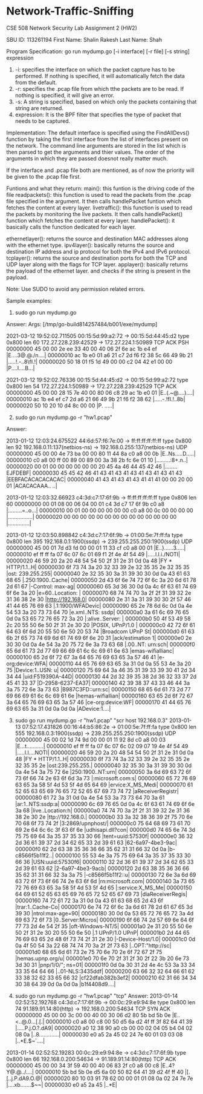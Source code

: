 # Network-Traffic-Sniffing
CSE 508 Network Security Lab Assignment 2 (HW2)

SBU ID: 113261194
First Name: Shalin Rakesh
Last Name: Shah

Program Specification:
go run mydump.go [-i interface] [-r file] [-s string] expression

1. -i: specifies the interface on which the packet capture has to be performed. If nothing is specified, it will automatically fetch the data from the default.
2. -r: specifies the .pcap file from which tthe packets are to be read. If nothing is specified, it will give an error.
3. -s: A string is specified, based on which only the packets containing that string are returned.
4. expression: It is the BPF filter that specifies the type of packet that needs to be captured. 

Implementation:
The default interface is specified using the FindAllDevs() function by taking the first interface from the list of interfaces present on the network.
The command line arguments are stored in the list which is then parsed to get the arguments and thier values.
The order of the arguments in which they are passed doesnot really matter much.

If the interface and .pcap file both are mentioned, as of now the priority will be given to the .pcap file first. 

Funtions and what they return:
main(): this funtion is the driving code of the file
readpackets(): this function is used to read the packets from the .pcap file specified in the argument. It then calls handlePacket funtion which fetches the content at every layer.
livetraffic(): this function is used to read the packets by monitoring the live packets. It then calls handlePacket() function which fetches the content at every layer.
handlePacket(): it basically calls the function dedicated for each layer. 

ethernetlayer(): returns the source and destination MAC addresses along with the ethernet type.
ipv4layer(): basically returns the source and destination IP address and ip protocol for both the IPv4 and IPv6 protocol.
tcplayer(): returns the source and destination ports for both the TCP and UDP layer along with the flags for TCP layer.
applayer(): basically returns the payload of the ethernet layer. and checks if the string is present in the payload. 

Note: Use SUDO to avoid any permission related errors.

Sample examples:

1. sudo go run mydump.go

Answer:
Args: [/tmp/go-build814257484/b001/exe/mydump]


2021-03-12 19:52:02.711505 00:15:5d:99:a2:72 -> 00:15:5d:44:45:d2 type 0x800 len 60
172.27.228.239:42529 -> 172.27.224.1:50989 TCP ACK PSH
00000000  45 00 00 2e ee 33 40 00  40 06 2f 6e ac 1b e4 ef  |E....3@.@./n....|
00000010  ac 1b e0 01 a6 21 c7 2d  f6 f2 38 5c 66 49 9b 21  |.....!.-..8\fI.!|
00000020  50 18 01 f5 1d 49 00 00  c2 04 42 e1 00 00        |P....I....B...|


2021-03-12 19:52:02.76336  00:15:5d:44:45:d2 -> 00:15:5d:99:a2:72 type 0x800 len 54
172.27.224.1:50989 -> 172.27.228.239:42529 TCP ACK
00000000  45 00 00 28 15 7e 40 00  80 06 c8 29 ac 1b e0 01  |E..(.~@....)....|
00000010  ac 1b e4 ef c7 2d a6 21  66 49 9b 21 f6 f2 38 62  |.....-.!fI.!..8b|
00000020  50 10 20 10 d4 8c 00 00                           |P. .....|

2. sudo go run mydump.go -r "hw1.pcap"

Answer:

2013-01-12 12:03:24.675522 44:6d:57:f6:7e:00 -> ff:ff:ff:ff:ff:ff type 0x800 len 92
192.168.0.11:137(netbios-ns) -> 192.168.0.255:137(netbios-ns) UDP
00000000  45 00 00 4e 73 ba 00 00  80 11 44 8a c0 a8 00 0b  |E..Ns.....D.....|
00000010  c0 a8 00 ff 00 89 00 89  00 3a 38 2b fc 6e 01 10  |.........:8+.n..|
00000020  00 01 00 00 00 00 00 00  20 45 4a 46 44 45 42 46  |........ EJFDEBF|
00000030  45 45 42 46 41 43 41 43  41 43 41 43 41 43 41 43  |EEBFACACACACACAC|
00000040  41 43 41 43 41 43 41 41  41 00 00 20 00 01        |ACACACAAA.. ..|

2013-01-12 12:03:32.66923  c4:3d:c7:17:6f:9b -> ff:ff:ff:ff:ff:ff type 0x806 len 60
00000000  00 01 08 00 06 04 00 01  c4 3d c7 17 6f 9b c0 a8  |.........=..o...|
00000010  00 01 00 00 00 00 00 00  c0 a8 00 0c 00 00 00 00  |................|
00000020  00 00 00 00 00 00 00 00  00 00 00 00 00 00        |..............|


2013-01-12 12:03:50.898842 c4:3d:c7:17:6f:9b -> 01:00:5e:7f:ff:fa type 0x800 len 395
192.168.0.1:1900(ssdp) -> 239.255.255.250:1900(ssdp) UDP
00000000  45 00 01 7d d3 fd 00 00  01 11 33 cf c0 a8 00 01  |E..}......3.....|
00000010  ef ff ff fa 07 6c 07 6c  01 69 f1 2f 4e 4f 54 49  |.....l.l.i./NOTI|
00000020  46 59 20 2a 20 48 54 54  50 2f 31 2e 31 0d 0a 48  |FY * HTTP/1.1..H|
00000030  6f 73 74 3a 20 32 33 39  2e 32 35 35 2e 32 35 35  |ost: 239.255.255|
00000040  2e 32 35 30 3a 31 39 30  30 0d 0a 43 61 63 68 65  |.250:1900..Cache|
00000050  2d 43 6f 6e 74 72 6f 6c  3a 20 6d 61 78 2d 61 67  |-Control: max-ag|
00000060  65 3d 36 30 0d 0a 4c 6f  63 61 74 69 6f 6e 3a 20  |e=60..Location: |
00000070  68 74 74 70 3a 2f 2f 31  39 32 2e 31 36 38 2e 30  |http://192.168.0|
00000080  2e 31 3a 31 39 30 30 2f  57 46 41 44 65 76 69 63  |.1:1900/WFADevic|
00000090  65 2e 78 6d 6c 0d 0a 4e  54 53 3a 20 73 73 64 70  |e.xml..NTS: ssdp|
000000a0  3a 61 6c 69 76 65 0d 0a  53 65 72 76 65 72 3a 20  |:alive..Server: |
000000b0  50 4f 53 49 58 2c 20 55  50 6e 50 2f 31 2e 30 20  |POSIX, UPnP/1.0 |
000000c0  42 72 6f 61 64 63 6f 6d  20 55 50 6e 50 20 53 74  |Broadcom UPnP St|
000000d0  61 63 6b 2f 65 73 74 69  6d 61 74 69 6f 6e 20 31  |ack/estimation 1|
000000e0  2e 30 30 0d 0a 4e 54 3a  20 75 72 6e 3a 73 63 68  |.00..NT: urn:sch|
000000f0  65 6d 61 73 2d 77 69 66  69 61 6c 6c 69 61 6e 63  |emas-wifiallianc|
00000100  65 2d 6f 72 67 3a 64 65  76 69 63 65 3a 57 46 41  |e-org:device:WFA|
00000110  44 65 76 69 63 65 3a 31  0d 0a 55 53 4e 3a 20 75  |Device:1..USN: u|
00000120  75 69 64 3a 46 35 31 39  33 39 30 41 2d 34 34 44  |uid:F519390A-44D|
00000130  44 2d 32 39 35 38 2d 36  32 33 37 2d 45 41 33 37  |D-2958-6237-EA37|
00000140  42 39 38 37 43 33 46 44  3a 3a 75 72 6e 3a 73 63  |B987C3FD::urn:sc|
00000150  68 65 6d 61 73 2d 77 69  66 69 61 6c 6c 69 61 6e  |hemas-wifiallian|
00000160  63 65 2d 6f 72 67 3a 64  65 76 69 63 65 3a 57 46  |ce-org:device:WF|
00000170  41 44 65 76 69 63 65 3a  31 0d 0a 0d 0a           |ADevice:1....|

3. sudo go run mydump.go -r "hw1.pcap" "scr host 192.168.0.3"
2013-01-13 07:52:17.431826 00:16:44:b5:86:2e -> 01:00:5e:7f:ff:fa type 0x800 len 555
192.168.0.3:1900(ssdp) -> 239.255.255.250:1900(ssdp) UDP
00000000  45 00 02 1d 74 9d 00 00  01 11 92 8d c0 a8 00 03  |E...t...........|
00000010  ef ff ff fa 07 6c 07 6c  02 09 07 19 4e 4f 54 49  |.....l.l....NOTI|
00000020  46 59 20 2a 20 48 54 54  50 2f 31 2e 31 0d 0a 48  |FY * HTTP/1.1..H|
00000030  6f 73 74 3a 32 33 39 2e  32 35 35 2e 32 35 35 2e  |ost:239.255.255.|
00000040  32 35 30 3a 31 39 30 30  0d 0a 4e 54 3a 75 72 6e  |250:1900..NT:urn|
00000050  3a 6d 69 63 72 6f 73 6f  66 74 2e 63 6f 6d 3a 73  |:microsoft.com:s|
00000060  65 72 76 69 63 65 3a 58  5f 4d 53 5f 4d 65 64 69  |ervice:X_MS_Medi|
00000070  61 52 65 63 65 69 76 65  72 52 65 67 69 73 74 72  |aReceiverRegistr|
00000080  61 72 3a 31 0d 0a 4e 54  53 3a 73 73 64 70 3a 61  |ar:1..NTS:ssdp:a|
00000090  6c 69 76 65 0d 0a 4c 6f  63 61 74 69 6f 6e 3a 68  |live..Location:h|
000000a0  74 74 70 3a 2f 2f 31 39  32 2e 31 36 38 2e 30 2e  |ttp://192.168.0.|
000000b0  33 3a 32 38 36 39 2f 75  70 6e 70 68 6f 73 74 2f  |3:2869/upnphost/|
000000c0  75 64 68 69 73 61 70 69  2e 64 6c 6c 3f 63 6f 6e  |udhisapi.dll?con|
000000d0  74 65 6e 74 3d 75 75 69  64 3a 35 37 35 33 30 66  |tent=uuid:57530f|
000000e0  36 32 2d 36 61 39 37 2d  34 62 65 33 2d 39 61 63  |62-6a97-4be3-9ac|
000000f0  62 2d 63 38 35 36 36 66  35 62 31 31 66 32 0d 0a  |b-c8566f5b11f2..|
00000100  55 53 4e 3a 75 75 69 64  3a 35 37 35 33 30 66 36  |USN:uuid:57530f6|
00000110  32 2d 36 61 39 37 2d 34  62 65 33 2d 39 61 63 62  |2-6a97-4be3-9acb|
00000120  2d 63 38 35 36 36 66 35  62 31 31 66 32 3a 3a 75  |-c8566f5b11f2::u|
00000130  72 6e 3a 6d 69 63 72 6f  73 6f 66 74 2e 63 6f 6d  |rn:microsoft.com|
00000140  3a 73 65 72 76 69 63 65  3a 58 5f 4d 53 5f 4d 65  |:service:X_MS_Me|
00000150  64 69 61 52 65 63 65 69  76 65 72 52 65 67 69 73  |diaReceiverRegis|
00000160  74 72 61 72 3a 31 0d 0a  43 61 63 68 65 2d 43 6f  |trar:1..Cache-Co|
00000170  6e 74 72 6f 6c 3a 6d 61  78 2d 61 67 65 3d 39 30  |ntrol:max-age=90|
00000180  30 0d 0a 53 65 72 76 65  72 3a 4d 69 63 72 6f 73  |0..Server:Micros|
00000190  6f 66 74 2d 57 69 6e 64  6f 77 73 2d 4e 54 2f 35  |oft-Windows-NT/5|
000001a0  2e 31 20 55 50 6e 50 2f  31 2e 30 20 55 50 6e 50  |.1 UPnP/1.0 UPnP|
000001b0  2d 44 65 76 69 63 65 2d  48 6f 73 74 2f 31 2e 30  |-Device-Host/1.0|
000001c0  0d 0a 4f 50 54 3a 22 68  74 74 70 3a 2f 2f 73 63  |..OPT:"http://sc|
000001d0  68 65 6d 61 73 2e 75 70  6e 70 2e 6f 72 67 2f 75  |hemas.upnp.org/u|
000001e0  70 6e 70 2f 31 2f 30 2f  22 3b 20 6e 73 3d 30 31  |pnp/1/0/"; ns=01|
000001f0  0d 0a 30 31 2d 4e 4c 53  3a 33 34 33 35 64 64 66  |..01-NLS:3435ddf|
00000200  63 66 32 32 64 66 61 62  33 38 32 62 33 65 66 32  |cf22dfab382b3ef2|
00000210  62 31 66 34 34 30 38 64  39 0d 0a 0d 0a           |b1f4408d9....|

4. sudo go run mydump.go -r "hw1.pcap" "tcp"
Answer:
2013-01-14 02:52:52.192768 c4:3d:c7:17:6f:9b -> 00:0c:29:e9:94:8e type 0x800 len 74
91.189.91.14:80(http) -> 192.168.0.200:54634 TCP SYN ACK
00000000  45 00 00 3c 00 00 40 00  30 06 d2 80 5b bd 5b 0e  |E..<..@.0...[.[.|
00000010  c0 a8 00 c8 00 50 d5 6a  d2 4f ff 3f 82 64 41 39  |.....P.j.O.?.dA9|
00000020  a0 12 38 90 a0 cb 00 00  02 04 05 b4 04 02 08 0a  |..8.............|
00000030  e0 a5 2a 45 02 24 7e 60  01 03 03 08              |..*E.$~`....|

2013-01-14 02:52:52.19283  00:0c:29:e9:94:8e -> c4:3d:c7:17:6f:9b type 0x800 len 66
192.168.0.200:54634 -> 91.189.91.14:80(http) TCP ACK
00000000  45 00 00 34 3f 59 40 00  40 06 83 2f c0 a8 00 c8  |E..4?Y@.@../....|
00000010  5b bd 5b 0e d5 6a 00 50  82 64 41 39 d2 4f ff 40  |[.[..j.P.dA9.O.@|
00000020  80 10 03 91 78 62 00 00  01 01 08 0a 02 24 7e 7e  |....xb.......$~~|
00000030  e0 a5 2a 45                                       |..*E|
